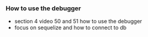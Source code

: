 ### How to use the debugger

- section 4 video 50 and 51 how to use the debugger
- focus on sequelize and how to connect to db
